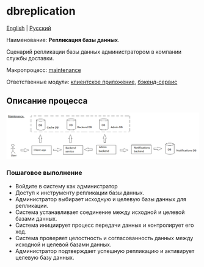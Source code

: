 # dbreplication

[English](dbreplication.md) | [Русский](dbreplication.ru.md)

Наименование: **Репликация базы данных**.

Сценарий репликации базы данных администратором в компании службы доставки.

Макропроцесс: [maintenance](../../macroprocesses/maintenance.ru.md)

Ответственные модули: [клиентское приложение](../../frontend/adminclient.ru.md), [бэкенд-сервис](../../backend/adminbackend.ru.md)

## Описание процесса

![maintenance_overall](../../img/maintenance_overall.png)

### Пошаговое выполнение

- Войдите в систему как администратор
- Доступ к инструменту репликации базы данных.
- Администратор выбирает исходную и целевую базы данных для репликации.
- Система устанавливает соединение между исходной и целевой базами данных.
- Система инициирует процесс передачи данных и контролирует его ход.
- Система проверяет целостность и согласованность данных между исходной и целевой базами данных.
- Администратор подтверждает успешную репликацию и активирует целевую базу данных.
